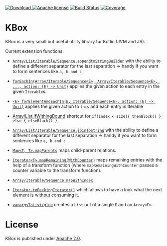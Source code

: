 [![Download](https://api.bintray.com/packages/robstoll/tutteli-jars/kbox/images/download.svg) ](https://bintray.com/robstoll/tutteli-jars/kbox/_latestVersion)
[![Apache license](https://img.shields.io/badge/license-Apache%202.0-brightgreen.svg)](http://opensource.org/licenses/Apache2.0)
[![Build Status](https://travis-ci.org/robstoll/kbox.svg?tag=v0.8.2.0)](https://travis-ci.org/robstoll/kbox)
[![Coverage](https://codecov.io/github/robstoll/kbox/coverage.svg?tag=v0.8.2)](https://codecov.io/github/robstoll/kbox?tag=v0.8.2)

# KBox
KBox is a very small but useful utility library for Kotlin (JVM and JS).

Current extension functions:
- [`Array/List/Iterable/Sequence.appendtoStringBuilder`](https://github.com/robstoll/kbox/tree/v0.8.2/kbox-common/src/main/kotlin/ch/tutteli/kbox/appendToString.kt#L37)
    with the ability to define a different separator for the last separation
    => handy if you want to form sentences like `a, b and c`

- [`forEachIn(Array/Iterable/Sequence<E>, Array/Iterable/Sequence<E>, ..., action: (E) -> Unit)`](https://github.com/robstoll/kbox/tree/v0.8.2/kbox-common/src/main/kotlin/ch/tutteli/kbox/forEachIn.kt#L6)
  applies the given action to each entry in the given `Iterable`s.
    
- [`<E> forElementAndEachIn(E, Iterable/Sequence<E>, action: (E) -> Unit)`](https://github.com/robstoll/kbox/tree/v0.8.2/kbox-common/src/main/kotlin/ch/tutteli/kbox/forThisAndForEach.kt#L6)
  applies the given action to `this` and each entry in Iterable

- [Array/List.ifWithingBound](https://github.com/robstoll/kbox/tree/v0.8.2/kbox-common/src/main/kotlin/ch/tutteli/kbox/ifWithinBound.kt#L13)
  shortcut for `if(index < size){ thenBlock() } else { elseBlock() }` 
  
- [`Array/List/Iterable/Sequence.joinToString`](https://github.com/robstoll/kbox/tree/v0.8.2/kbox-common/src/main/kotlin/ch/tutteli/kbox/joinToString.kt#L31)
  with the ability to define a different separator for the last separation
  => handy if you want to form sentences like `a, b and c`

- [`Map<T, T>.mapParents`](https://github.com/robstoll/kbox/tree/v0.8.2/kbox-common/src/main/kotlin/ch/tutteli/kbox/mapParents.kt#L13) 
  maps child-parent relations.

- [`Iterator<T>.mapRemaining(WithCounter)`](https://github.com/robstoll/kbox/tree/v0.8.2/kbox-common/src/main/kotlin/ch/tutteli/kbox/mapRemaining.kt#L9) 
  maps remaining entries with the help of a transform function (where `mapRemainingWithCounter` passes a counter variable to the transform function).  
  
- [`Array/Iterable/Sequence.mapWithIndex`](https://github.com/robstoll/kbox/tree/v0.8.2/kbox-common/src/main/kotlin/ch/tutteli/kbox/mapWithIndex.kt#L11)
    
- [`Iterator.toPeekingIterator()`](https://github.com/robstoll/kbox/tree/v0.8.2/kbox-common/src/main/kotlin/ch/tutteli/kbox/PeekingIteratorUnsynchronized.kt)
  which allows to have a look what the next element is without consuming it.
  
- [`varargsToList/glue`](https://github.com/robstoll/kbox/tree/v0.8.2/kbox-common/src/main/kotlin/ch/tutteli/kbox/varargToList.kt#L11)
  creates a `List` out of a single `E` and an `Array<E>`.
  

# License
KBox is published under [Apache 2.0](http://opensource.org/licenses/Apache2.0).